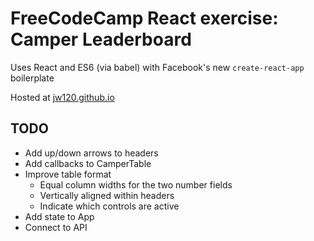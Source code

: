 # FreeCodeCamp React exercise: Camper Leaderboard

Uses React and ES6 (via babel) with Facebook's new `create-react-app` boilerplate

Hosted at [jw120.github.io](https://jw120.github.io)

## TODO


* Add up/down arrows to headers
* Add callbacks to CamperTable
* Improve table format
  + Equal column widths for the two number fields
  + Vertically aligned within headers
  + Indicate which controls are active
* Add state to App
* Connect to API
